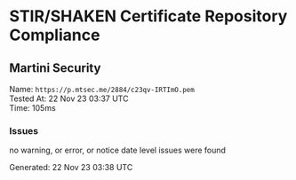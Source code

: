 # STIR/SHAKEN Certificate Repository Compliance

## Martini Security

Name: `https://p.mtsec.me/2884/c23qv-IRTImO.pem`\
Tested At: 22 Nov 23 03:37 UTC\
Time: 105ms

### Issues

no warning, or error, or notice date level issues were found

Generated: 22 Nov 23 03:38 UTC